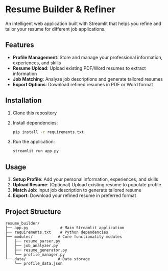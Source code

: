 # Resume Builder & Refiner

An intelligent web application built with Streamlit that helps you refine and tailor your resume for different job applications.

## Features

- **Profile Management**: Store and manage your professional information, experiences, and skills
- **Resume Upload**: Upload existing PDF/Word resumes to extract information
- **Job Matching**: Analyze job descriptions and generate tailored resumes
- **Export Options**: Download refined resumes in PDF or Word format

## Installation

1. Clone this repository
2. Install dependencies:
   ```bash
   pip install -r requirements.txt
   ```

3. Run the application:
   ```bash
   streamlit run app.py
   ```

## Usage

1. **Setup Profile**: Add your personal information, experiences, and skills
2. **Upload Resume**: (Optional) Upload existing resume to populate profile
3. **Match Job**: Input job description to generate tailored resume
4. **Export**: Download your refined resume in preferred format

## Project Structure

```
resume_builder/
├── app.py              # Main Streamlit application
├── requirements.txt    # Python dependencies
├── modules/           # Core functionality modules
│   ├── resume_parser.py
│   ├── job_analyzer.py
│   ├── resume_generator.py
│   └── profile_manager.py
└── data/              # Data storage
    └── profile_data.json
```